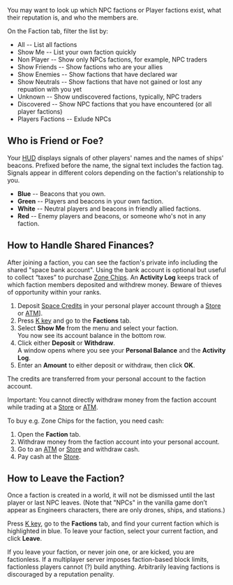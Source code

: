 You may want to look up which NPC factions or Player factions exist, what their reputation is, and who the members are.

On the Faction tab, filter the list by:

*   All -- List all factions
*   Show Me -- List your own faction quickly
*   Non Player -- Show only NPCs factions, for example, NPC traders
*   Show Friends -- Show factions who are your allies
*   Show Enemies -- Show factions that have declared war
*   Show Neutrals -- Show factions that have not gained or lost any repuation with you yet
*   Unknown -- Show undiscovered factions, typically, NPC traders
*   Discovered -- Show NPC factions that you have encountered (or all player factions)
*   Players Factions -- Exlude NPCs

## Who is Friend or Foe?

Your [HUD](https://spaceengineers.wiki.gg/wiki/HUD "HUD") displays signals of other players' names and the names of ships' beacons. Prefixed before the name, the signal text includes the faction tag. Signals appear in different colors depending on the faction's relationship to you.

*   **Blue** -- Beacons that you own.
*   **Green** -- Players and beacons in your own faction.
*   **White** -- Neutral players and beacons in friendly allied factions.
*   **Red** -- Enemy players and beacons, or someone who's not in any faction.

## How to Handle Shared Finances?

After joining a faction, you can see the faction's private info including the shared "space bank account". Using the bank account is optional but useful to collect “taxes” to purchase [Zone Chips](https://spaceengineers.wiki.gg/wiki/Zone_Chip "Zone Chip"). An **Activity Log** keeps track of which faction members deposited and withdrew money. Beware of thieves of opportunity within your ranks.

1.  Deposit [Space Credits](https://spaceengineers.wiki.gg/wiki/Space_Credits "Space Credits") in your personal player account through a [Store](https://spaceengineers.wiki.gg/wiki/Store "Store") or [ATM](https://spaceengineers.wiki.gg/wiki/ATM "ATM")\].
2.  Press [K key](https://spaceengineers.wiki.gg/wiki/Key_Bindings "Key Bindings") and go to the **Factions** tab.
3.  Select **Show Me** from the menu and select your faction.  
    You now see its account balance in the bottom row.
4.  Click either **Deposit** or **Withdraw**.  
    A window opens where you see your **Personal Balance** and the **Activity Log**.
5.  Enter an **Amount** to either deposit or withdraw, then click **OK**.

The credits are transferred from your personal account to the faction account.

Important: You cannot directly withdraw money from the faction account while trading at a [Store](https://spaceengineers.wiki.gg/wiki/Store "Store") or [ATM](https://spaceengineers.wiki.gg/wiki/ATM "ATM").

To buy e.g. Zone Chips for the faction, you need cash:

1.  Open the **Faction** tab.
2.  Withdraw money from the faction account into your personal account.
3.  Go to an [ATM](https://spaceengineers.wiki.gg/wiki/ATM "ATM") or [Store](https://spaceengineers.wiki.gg/wiki/Store "Store") and withdraw cash.
4.  Pay cash at the [Store](https://spaceengineers.wiki.gg/wiki/Store "Store").

## How to Leave the Faction?

Once a faction is created in a world, it will not be dismissed until the last player or last NPC leaves. (Note that "NPCs" in the vanilla game don’t appear as Engineers characters, there are only drones, ships, and stations.)

Press [K key](https://spaceengineers.wiki.gg/wiki/Key_Bindings "Key Bindings"), go to the **Factions** tab, and find your current faction which is highlighted in blue. To leave your faction, select your current faction, and click **Leave**.

If you leave your faction, or never join one, or are kicked, you are factionless. If a multiplayer server imposes faction-based block limits, factionless players cannot (?) build anything. Arbitrarily leaving factions is discouraged by a reputation penality.